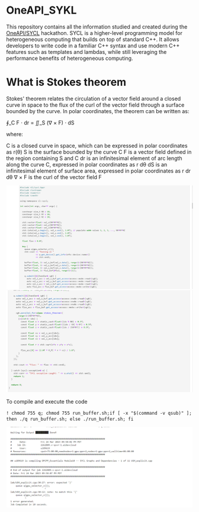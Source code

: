 # OneAPI_SYKL
 
This repository contains all the information studied and created during the [OneAPI/SYCL](https://devcloud.intel.com/oneapi/) hackathon. SYCL is a higher-level programming model for heterogeneous computing that builds on top of standard C++. It allows developers to write code in a familiar C++ syntax and use modern C++ features such as templates and lambdas, while still leveraging the performance benefits of heterogeneous computing. 

# What is Stokes theorem
Stokes' theorem relates the circulation of a vector field around a closed curve in space to the flux of the curl of the vector field through a surface bounded by the curve. In polar coordinates, the theorem can be written as:

∮_C F ⋅ dr = ∬_S (∇ × F) ⋅ dS

where:

C is a closed curve in space, which can be expressed in polar coordinates as r(θ)
S is the surface bounded by the curve C
F is a vector field defined in the region containing S and C
dr is an infinitesimal element of arc length along the curve C, expressed in polar coordinates as r dθ
dS is an infinitesimal element of surface area, expressed in polar coordinates as r dr dθ
∇ × F is the curl of the vector field F

 <img src="images/code_1.png">
 <img src="images/code_2.png">
 
 To compile and execute the code  
    
    
    ! chmod 755 q; chmod 755 run_buffer.sh;if [ -x "$(command -v qsub)" ]; then ./q run_buffer.sh; else ./run_buffer.sh; fi
   
    
 <img src="images/build_run.png">

